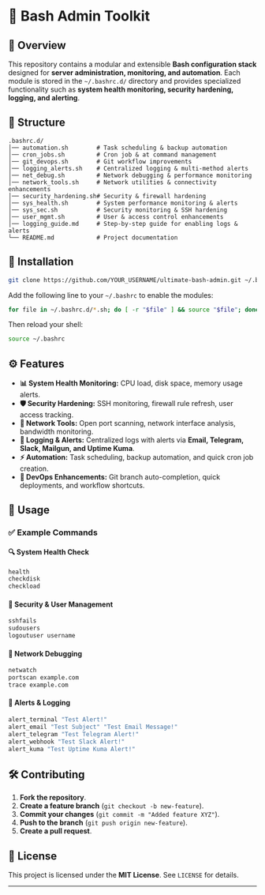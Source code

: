 # 🔧 Bash Admin Toolkit

## 🚀 Overview
This repository contains a modular and extensible **Bash configuration stack** designed for **server administration, monitoring, and automation**. Each module is stored in the `~/.bashrc.d/` directory and provides specialized functionality such as **system health monitoring, security hardening, logging, and alerting**.

## 📂 Structure
```
.bashrc.d/
│── automation.sh        # Task scheduling & backup automation
│── cron_jobs.sh         # Cron job & at command management
│── git_devops.sh        # Git workflow improvements
│── logging_alerts.sh    # Centralized logging & multi-method alerts
│── net_debug.sh         # Network debugging & performance monitoring
│── network_tools.sh     # Network utilities & connectivity enhancements
│── security_hardening.sh# Security & firewall hardening
│── sys_health.sh        # System performance monitoring & alerts
│── sys_sec.sh           # Security monitoring & SSH hardening
│── user_mgmt.sh         # User & access control enhancements
│── logging_guide.md     # Step-by-step guide for enabling logs & alerts
└── README.md            # Project documentation
```

## 🔧 Installation
```bash
git clone https://github.com/YOUR_USERNAME/ultimate-bash-admin.git ~/.bashrc.d
```
Add the following line to your `~/.bashrc` to enable the modules:
```bash
for file in ~/.bashrc.d/*.sh; do [ -r "$file" ] && source "$file"; done
```
Then reload your shell:
```bash
source ~/.bashrc
```

## ⚙️ Features
- **📊 System Health Monitoring:** CPU load, disk space, memory usage alerts.
- **🛡 Security Hardening:** SSH monitoring, firewall rule refresh, user access tracking.
- **📡 Network Tools:** Open port scanning, network interface analysis, bandwidth monitoring.
- **📜 Logging & Alerts:** Centralized logs with alerts via **Email, Telegram, Slack, Mailgun, and Uptime Kuma**.
- **⚡ Automation:** Task scheduling, backup automation, and quick cron job creation.
- **🐙 DevOps Enhancements:** Git branch auto-completion, quick deployments, and workflow shortcuts.

## 📌 Usage
### ✅ Example Commands
#### 🔍 **System Health Check**
```bash
health
checkdisk
checkload
```
#### 🔐 **Security & User Management**
```bash
sshfails
sudousers
logoutuser username
```
#### 📡 **Network Debugging**
```bash
netwatch
portscan example.com
trace example.com
```
#### 🔔 **Alerts & Logging**
```bash
alert_terminal "Test Alert!"
alert_email "Test Subject" "Test Email Message!"
alert_telegram "Test Telegram Alert!"
alert_webhook "Test Slack Alert!"
alert_kuma "Test Uptime Kuma Alert!"
```

## 🛠 Contributing
1. **Fork the repository**.
2. **Create a feature branch** (`git checkout -b new-feature`).
3. **Commit your changes** (`git commit -m "Added feature XYZ"`).
4. **Push to the branch** (`git push origin new-feature`).
5. **Create a pull request**.

## 📜 License
This project is licensed under the **MIT License**. See `LICENSE` for details.

---
